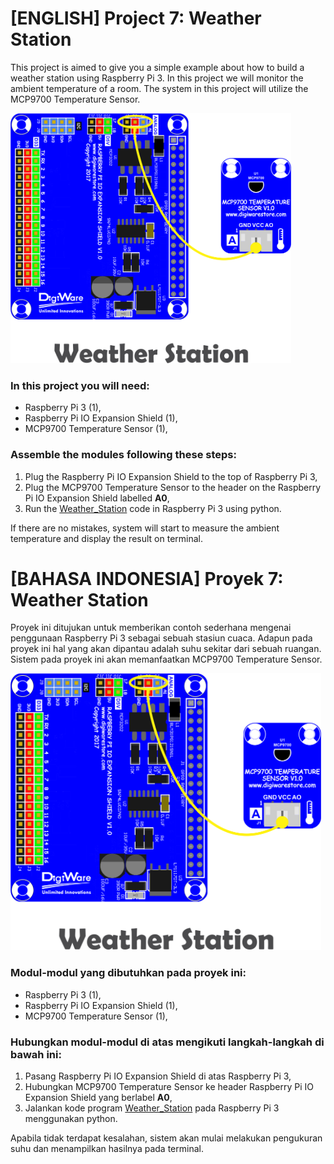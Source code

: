 # [ENGLISH] Project 7: Weather Station
This project is aimed to give you a simple example about how to build a weather station using Raspberry Pi 3. In this project we will monitor the ambient temperature of a room. The system in this project will utilize the MCP9700 Temperature Sensor.

<img src="/images/weather station.png" height="400">

### In this project you will need:
* Raspberry Pi 3 (1),
* Raspberry Pi IO Expansion Shield (1),
* MCP9700 Temperature Sensor (1),

### Assemble the modules following these steps:
1. Plug the Raspberry Pi IO Expansion Shield to the top of Raspberry Pi 3,
2. Plug the MCP9700 Temperature Sensor to the header on the Raspberry Pi IO Expansion Shield labelled **A0**,
3. Run the [Weather_Station](/07_Weather_Station/Weather_Station) code in Raspberry Pi 3 using python.

If there are no mistakes, system will start to measure the ambient temperature and display the result on terminal.

# [BAHASA INDONESIA] Proyek 7: Weather Station
Proyek ini ditujukan untuk memberikan contoh sederhana mengenai penggunaan Raspberry Pi 3 sebagai sebuah stasiun cuaca. Adapun pada proyek ini hal yang akan dipantau adalah suhu sekitar dari sebuah ruangan. Sistem pada proyek ini akan memanfaatkan MCP9700 Temperature Sensor.

<img src="/images/weather station.png" height="443">

### Modul-modul yang dibutuhkan pada proyek ini:
* Raspberry Pi 3 (1),
* Raspberry Pi IO Expansion Shield (1),
* MCP9700 Temperature Sensor (1),

### Hubungkan modul-modul di atas mengikuti langkah-langkah di bawah ini:
1. Pasang Raspberry Pi IO Expansion Shield di atas Raspberry Pi 3,
2. Hubungkan MCP9700 Temperature Sensor ke header Raspberry Pi IO Expansion Shield yang berlabel **A0**,
5. Jalankan kode program [Weather_Station](/07_Weather_Station/Weather_Station) pada Raspberry Pi 3 menggunakan python.

Apabila tidak terdapat kesalahan, sistem akan mulai melakukan pengukuran suhu dan menampilkan hasilnya pada terminal.
